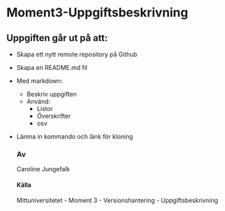 # Moment3-Uppgiftsbeskrivning

## Uppgiften går ut på att:
* Skapa ett nytt remote repository på Github
* Skapa en README.md fil
* Med markdown:
  * Beskriv uppgiften
  * Använd:
    * Listor
    * Överskrifter
    * osv 
* Lämna in kommando och länk för kloning

  ### Av
  Caroline Jungefalk

  #### Källa
  Mittuniversitetet - Moment 3 - Versionshantering - Uppgiftsbeskrivning
